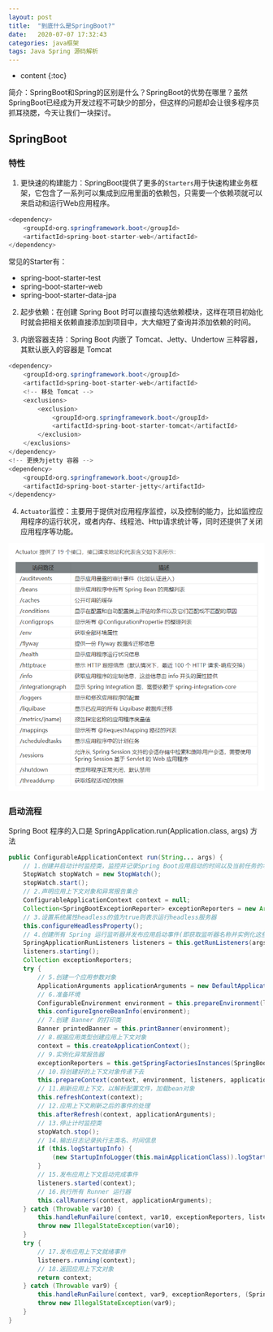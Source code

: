 ```yaml
---
layout: post
title:  "到底什么是SpringBoot?"
date:   2020-07-07 17:32:43
categories: java框架
tags: Java Spring 源码解析
---
```


* content
{:toc}

简介：SpringBoot和Spring的区别是什么？SpringBoot的优势在哪里？虽然SpringBoot已经成为开发过程不可缺少的部分，但这样的问题却会让很多程序员抓耳挠腮，今天让我们一块探讨。





## SpringBoot
### 特性

1. 更快速的构建能力：SpringBoot提供了更多的`Starters`用于快速构建业务框架，它包含了一系列可以集成到应用里面的依赖包，只需要一个依赖项就可以来启动和运行Web应用程序。
```java
<dependency>
    <groupId>org.springframework.boot</groupId>
    <artifactId>spring-boot-starter-web</artifactId>
</dependency>

```
常见的Starter有：
- spring-boot-starter-test
- spring-boot-starter-web
- spring-boot-starter-data-jpa


2. 起步依赖：在创建 Spring Boot 时可以直接勾选依赖模块，这样在项目初始化时就会把相关依赖直接添加到项目中，大大缩短了查询并添加依赖的时间。

3. 内嵌容器支持：Spring Boot 内嵌了 Tomcat、Jetty、Undertow 三种容器，其默认嵌入的容器是 Tomcat

```java
<dependency>
    <groupId>org.springframework.boot</groupId>
    <artifactId>spring-boot-starter-web</artifactId>
    <!-- 移处 Tomcat -->
    <exclusions>
        <exclusion>
            <groupId>org.springframework.boot</groupId>
            <artifactId>spring-boot-starter-tomcat</artifactId>
        </exclusion>
    </exclusions>
</dependency>
<!-- 更换为jetty 容器 -->
<dependency>
    <groupId>org.springframework.boot</groupId>
    <artifactId>spring-boot-starter-jetty</artifactId>
</dependency>

```

4. `Actuator`监控：主要用于提供对应用程序监控，以及控制的能力，比如监控应用程序的运行状况，或者内存、线程池、Http请求统计等，同时还提供了关闭应用程序等功能。

![](/images/actor.png)

### 启动流程
Spring Boot 程序的入口是 SpringApplication.run(Application.class, args) 方法
```java
public ConfigurableApplicationContext run(String... args) {
    // 1.创建并启动计时监控类，监控并记录Spring Boot应用启动的时间以及当前任务的名称
    StopWatch stopWatch = new StopWatch();
    stopWatch.start();
    // 2.声明应用上下文对象和异常报告集合
    ConfigurableApplicationContext context = null;
    Collection<SpringBootExceptionReporter> exceptionReporters = new ArrayList();
    // 3.设置系统属性headless的值为true则表示运行headless服务器
    this.configureHeadlessProperty();
    // 4.创建所有 Spring 运行监听器并发布应用启动事件(即获取监听器名称并实例化这些类)
    SpringApplicationRunListeners listeners = this.getRunListeners(args);
    listeners.starting();
    Collection exceptionReporters;
    try {
        // 5.创建一个应用参数对象
        ApplicationArguments applicationArguments = new DefaultApplicationArguments(args);
        // 6.准备环境
        ConfigurableEnvironment environment = this.prepareEnvironment(listeners, applicationArguments);
        this.configureIgnoreBeanInfo(environment);
        // 7.创建 Banner 的打印类
        Banner printedBanner = this.printBanner(environment);
        // 8.根据应用类型创建应用上下文对象
        context = this.createApplicationContext();
        // 9.实例化异常报告器
        exceptionReporters = this.getSpringFactoriesInstances(SpringBootExceptionReporter.class, new Class[]{ConfigurableApplicationContext.class}, context);
        // 10.将创建好的上下文对象传递下去
        this.prepareContext(context, environment, listeners, applicationArguments, printedBanner);
        // 11.刷新应用上下文，以解析配置文件，加载bean对象
        this.refreshContext(context);
        // 12.应用上下文刷新之后的事件的处理
        this.afterRefresh(context, applicationArguments);
        // 13.停止计时监控类
        stopWatch.stop();
        // 14.输出日志记录执行主类名、时间信息
        if (this.logStartupInfo) {
            (new StartupInfoLogger(this.mainApplicationClass)).logStarted(this.getApplicationLog(), stopWatch);
        }
        // 15.发布应用上下文启动完成事件
        listeners.started(context);
        // 16.执行所有 Runner 运行器
        this.callRunners(context, applicationArguments);
    } catch (Throwable var10) {
        this.handleRunFailure(context, var10, exceptionReporters, listeners);
        throw new IllegalStateException(var10);
    }
    try {
        // 17.发布应用上下文就绪事件
        listeners.running(context);
        // 18.返回应用上下文对象
        return context;
    } catch (Throwable var9) {
        this.handleRunFailure(context, var9, exceptionReporters, (SpringApplicationRunListeners)null);
        throw new IllegalStateException(var9);
    }
}

```